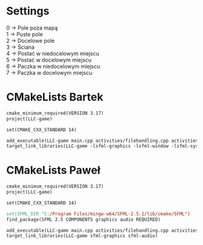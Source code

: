 # Settings
0 -> Pole poza mapą\
1 -> Puste pole\
2 -> Docelowe pole\
3 -> Ściana\
4 -> Postać w niedocelowym miejscu\
5 -> Postać w docelowym miejscu\
6 -> Paczka w niedocelowym miejscu\
7 -> Paczka w docelowym miejscu


# CMakeLists Bartek
```makefile
cmake_minimum_required(VERSION 3.17)
project(LLC-game)

set(CMAKE_CXX_STANDARD 14)

add_executable(LLC-game main.cpp activities/filehandling.cpp activities/filehandling.h activities/worldrender.cpp activities/worldrender.h activities/homescreen.cpp activities/homescreen.h activities/movement.cpp activities/movement.h)
target_link_libraries(LLC-game -lsfml-graphics -lsfml-window -lsfml-system)
```
# CMakeLists Paweł
```makefile
cmake_minimum_required(VERSION 3.17)
project(LLC-game)

set(CMAKE_CXX_STANDARD 14)

set(SFML_DIR "C:/Program Files/mingw-w64/SFML-2.5.1/lib/cmake/SFML")
find_package(SFML 2.5 COMPONENTS graphics audio REQUIRED)

add_executable(LLC-game main.cpp activities/filehandling.cpp activities/filehandling.h activities/worldrender.cpp activities/worldrender.h activities/homescreen.cpp activities/homescreen.h activities/movement.cpp activities/movement.h)
target_link_libraries(LLC-game sfml-graphics sfml-audio)
```